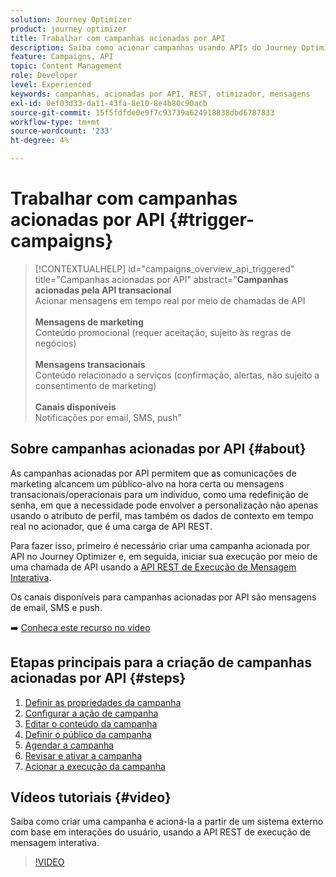 ```yaml
---
solution: Journey Optimizer
product: journey optimizer
title: Trabalhar com campanhas acionadas por API
description: Saiba como acionar campanhas usando APIs do Journey Optimizer.
feature: Campaigns, API
topic: Content Management
role: Developer
level: Experienced
keywords: campanhas, acionadas por API, REST, otimizador, mensagens
exl-id: 0ef03d33-da11-43fa-8e10-8e4b80c90acb
source-git-commit: 15f5fdfde0e9f7c93739a624918838dbd6787833
workflow-type: tm+mt
source-wordcount: '233'
ht-degree: 4%

---
```



# Trabalhar com campanhas acionadas por API {#trigger-campaigns}

>[!CONTEXTUALHELP]
>id="campaigns_overview_api_triggered"
>title="Campanhas acionadas por API"
>abstract="**Campanhas acionadas pela API transacional**<br/> Acionar mensagens em tempo real por meio de chamadas de API <br/><br/>**Mensagens de marketing**<br/> Conteúdo promocional (requer aceitação, sujeito às regras de negócios)<br/><br/>**Mensagens transacionais**<br/> Conteúdo relacionado a serviços (confirmação, alertas, não sujeito a consentimento de marketing)<br/><br/>**Canais disponíveis**<br/> Notificações por email, SMS, push"

## Sobre campanhas acionadas por API {#about}

As campanhas acionadas por API permitem que as comunicações de marketing alcancem um público-alvo na hora certa ou mensagens transacionais/operacionais para um indivíduo, como uma redefinição de senha, em que a necessidade pode envolver a personalização não apenas usando o atributo de perfil, mas também os dados de contexto em tempo real no acionador, que é uma carga de API REST.

Para fazer isso, primeiro é necessário criar uma campanha acionada por API no Journey Optimizer e, em seguida, iniciar sua execução por meio de uma chamada de API usando a [API REST de Execução de Mensagem Interativa](https://developer.adobe.com/journey-optimizer-apis/references/messaging/#tag/execution).

Os canais disponíveis para campanhas acionadas por API são mensagens de email, SMS e push.

➡️ [Conheça este recurso no vídeo](#video)

## Etapas principais para a criação de campanhas acionadas por API {#steps}

1. [Definir as propriedades da campanha](api-triggered-campaign-properties.md)
1. [Configurar a ação de campanha](api-triggered-campaign-action.md)
1. [Editar o conteúdo da campanha](api-triggered-campaign-content.md)
1. [Definir o público da campanha](api-triggered-campaign-audience.md)
1. [Agendar a campanha](api-triggered-campaign-schedule.md)
1. [Revisar e ativar a campanha](review-activate-api-triggered-campaign.md)
1. [Acionar a execução da campanha](trigger-campaigns.md)

## Vídeos tutoriais {#video}

Saiba como criar uma campanha e acioná-la a partir de um sistema externo com base em interações do usuário, usando a API REST de execução de mensagem interativa.

>[!VIDEO](https://video.tv.adobe.com/v/3425358?quality=12)
